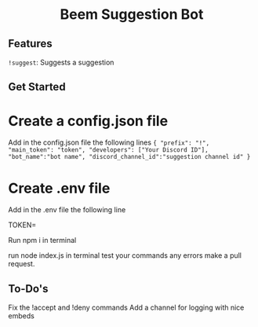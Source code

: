 <h1 align="center">
Beem Suggestion Bot
  <br>
</h1>


## Features

`!suggest`: Suggests a suggestion <br>

## Get Started

# Create a config.json file

Add in the config.json file the following lines
``
{
    "prefix": "!",
    "main_token": "token",
    "developers": ["Your Discord ID"],
    "bot_name":"bot name",
    "discord_channel_id":"suggestion channel id"
  }
  ``

# Create .env file

Add in the .env file the following line

TOKEN=

Run npm i in terminal

run node index.js in terminal
test your commands
any errors make a pull request.

## To-Do's
Fix the !accept and !deny commands
Add a channel for logging with nice embeds
